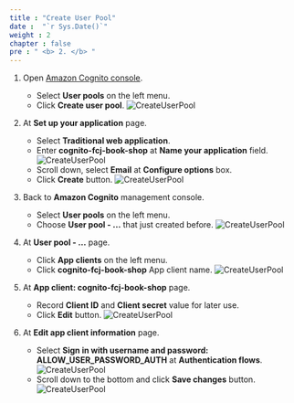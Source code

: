 ```yaml
---
title : "Create User Pool"
date :  "`r Sys.Date()`" 
weight : 2
chapter : false
pre : " <b> 2. </b> "
---
```

1. Open [Amazon Cognito console](https://us-east-1.console.aws.amazon.com/cognito/v2/home?region=us-east-1).
    - Select **User pools** on the left menu.
    - Click **Create user pool**.
      ![CreateUserPool](/000081-Book-store-Integrate-Authentication-with-Cognito/images/temp/1/4.png?width=90pc)
    
2. At **Set up your application** page.
    - Select **Traditional web application**.
    - Enter **cognito-fcj-book-shop** at **Name your application** field.
      ![CreateUserPool](/000081-Book-store-Integrate-Authentication-with-Cognito/images/temp/1/5.png?width=90pc)
    - Scroll down, select **Email** at **Configure options** box.
    - Click **Create** button.
      ![CreateUserPool](/000081-Book-store-Integrate-Authentication-with-Cognito/images/temp/1/6.png?width=90pc)

3. Back to **Amazon Cognito** management console.
    - Select **User pools** on the left menu.
    - Choose **User pool - ...** that just created before.
      ![CreateUserPool](/000081-Book-store-Integrate-Authentication-with-Cognito/images/temp/1/7.png?width=90pc)

3. At **User pool - ...** page.
    - Click **App clients** on the left menu.
    - Click **cognito-fcj-book-shop** App client name.
      ![CreateUserPool](/000081-Book-store-Integrate-Authentication-with-Cognito/images/temp/1/8.png?width=90pc)

5. At **App client: cognito-fcj-book-shop** page.
    - Record **Client ID** and **Client secret** value for later use.
    - Click **Edit** button.
      ![CreateUserPool](/000081-Book-store-Integrate-Authentication-with-Cognito/images/temp/1/9.png?width=90pc)

6. At **Edit app client information** page.
    - Select **Sign in with username and password: ALLOW_USER_PASSWORD_AUTH** at **Authentication flows**.
      ![CreateUserPool](/000081-Book-store-Integrate-Authentication-with-Cognito/images/temp/1/10.png?width=90pc)
    - Scroll down to the bottom and click **Save changes** button.
      ![CreateUserPool](/000081-Book-store-Integrate-Authentication-with-Cognito/images/temp/1/11.png?width=90pc)